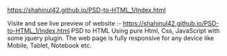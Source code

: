 https://shahinul42.github.io/PSD-to-HTML_1/Index.html

Visite and see live preview of website :- https://shahinul42.github.io/PSD-to-HTML_1/Index.html
PSD to HTML Using pure Html, Css, JavaScript with some jquery plugin. The web page is fully responsive for any device like Mobile, Tablet, Notebook etc.
